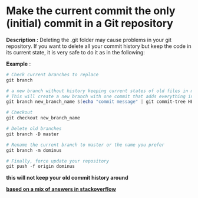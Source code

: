 # Make the current commit the only (initial) commit in a Git repository

**Description :**   Deleting the .git folder may cause problems in your git repository. If you want to delete all your commit history but keep the code in its current state, it is very safe to do it as in the following:

**Example** :

```powershell
# Check current branches to replace
git branch

# a new branch without history keeping current states of old files in main<master> branch
# This will create a new branch with one commit that adds everything in HEAD. It doesn't alter anything else, so it's completely safe
git branch new_branch_name $(echo "commit message" | git commit-tree HEAD^{tree})

# Checkout
git checkout new_branch_name

# Delete old branches
git branch -D master

# Rename the current branch to master or the name you prefer
git branch -m dominus

# Finally, force update your repository
git push -f origin dominus
```


**this will not keep your old commit history around**


**[based on a mix of answers in stackoverflow](https://stackoverflow.com/questions/9683279/make-the-current-commit-the-only-initial-commit-in-a-git-repository)**
